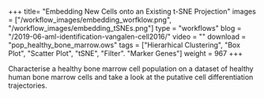 +++
title= "Embedding New Cells onto an Existing t-SNE Projection"
images =  ["/workflow_images/embedding_worfklow.png", "/workflow_images/embedding_tSNEs.png"]
type = "workflows"
blog =  "/2019-06-aml-identification-vangalen-cell2016/"
video = ""
download = "pop_healthy_bone_marrow.ows"
tags = ["Hierarhical  Clustering", "Box Plot", "Scatter Plot", "tSNE", "Filter". "Marker Genes"]
weight = 967
+++

Characterise a healthy bone marrow cell population on a dataset of healthy human bone marrow cells and take a look at the putative cell differentiation trajectories.